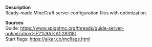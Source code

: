 **Description**  
Ready-made MineCraft server configuration files with optimization.

**Sources**  
Guide: https://www.spigotmc.org/threads/guide-server-optimization%E2%9A%A1.283181  
Start flags: https://aikar.co/mcflags.html